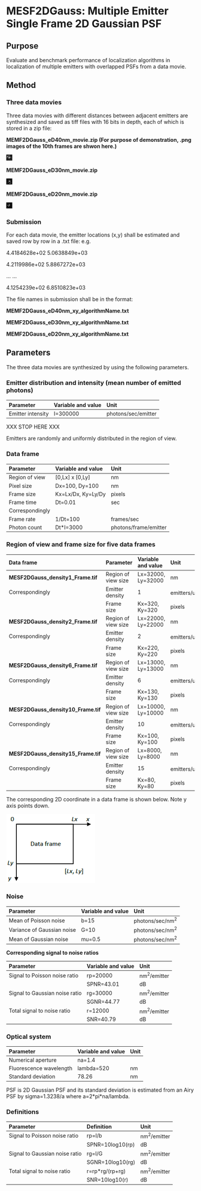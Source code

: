 # MESF2DGauss: Multiple Emitter Single Frame 2D Gaussian PSF

## Purpose
Evaluate and benchmark performance of localization algorithms in localization of multiple emitters with overlapped PSFs from a data movie. 

## Method
### Three data movies 

Three data movies with different distances between adjacent emitters are synthesized and saved as tiff files with 16 bits in depth, each of which is stored in a zip file:

**MEMF2DGauss_eD40nm_movie.zip  (For purpose of demonstration, .png images of the 10th frames are shwon here.)**

![Alt text](MEMF2DGauss_eD40nm_Frame10.png)

**MEMF2DGauss_eD30nm_movie.zip**

![Alt text](MEMF2DGauss_eD30nm_Frame10.png)

**MEMF2DGauss_eD20nm_movie.zip**

![Alt text](MEMF2DGauss_eD20nm_Frame10.png)

### Submission 

For each data movie, the emitter locations (x,y) shall be estimated and saved row by row in a .txt file: e.g.

4.4184628e+02   5.0638849e+03

4.2119986e+02   5.8867272e+03

... ...

4.1254239e+02   6.8510823e+03

The file names in submission shall be in the format: 

**MEMF2DGauss_eD40nm_xy_algorithmName.txt** 

**MEMF2DGauss_eD30nm_xy_algorithmName.txt** 

**MEMF2DGauss_eD20nm_xy_algorithmName.txt** 

## Parameters
The three data movies are synthesized by using the following parameters. 

### Emitter distribution and intensity (mean number of emitted photons)
|Parameter |Variable and value| Unit|
|:-----|:-----|:-----|
|Emitter intensity |I=300000|photons/sec/emitter|

XXX STOP HERE XXX

Emitters are randomly and uniformly distributed in the region of view. 

### Data frame 
|Parameter |Variable and value| Unit|
|:-----|:-----|:-----|
|Region of view|[0,Lx] x [0,Ly] |nm| 
|Pixel size |Dx=100, Dy=100|nm|
|Frame size |Kx=Lx/Dx, Ky=Ly/Dy|pixels|
|Frame time |Dt=0.01|sec|
|Correspondingly | |
|Frame rate|1/Dt=100|frames/sec|
|Photon count |Dt\*I=3000|photons/frame/emitter|

### Region of view and frame size for five data frames 
|Data frame |Parameter |Variable and value| Unit|
|:-----|:-----|:-----|:-----|
|**MESF2DGauss_density1_Frame.tif** |Region of view size |Lx=32000, Ly=32000|nm|
|Correspondingly |Emitter density |1|emitters/um<sup>2</sup>|
|                |Frame size |Kx=320, Ky=320|pixels|
|**MESF2DGauss_density2_Frame.tif** |Region of view size |Lx=22000, Ly=22000|nm|
|Correspondingly |Emitter density |2|emitters/um<sup>2</sup>|
|                |Frame size |Kx=220, Ky=220|pixels|
|**MESF2DGauss_density6_Frame.tif** |Region of view size |Lx=13000, Ly=13000|nm|
|Correspondingly |Emitter density |6|emitters/um<sup>2</sup>|
|                |Frame size |Kx=130, Ky=130|pixels|
|**MESF2DGauss_density10_Frame.tif**|Region of view size |Lx=10000, Ly=10000|nm|
|Correspondingly |Emitter density |10|emitters/um<sup>2</sup>|
|                |Frame size |Kx=100, Ky=100|pixels|
|**MESF2DGauss_density15_Frame.tif**|Region of view size |Lx=8000, Ly=8000|nm|
|Correspondingly |Emitter density |15|emitters/um<sup>2</sup>|
|                |Frame size |Kx=80, Ky=80|pixels|

The corresponding 2D coordinate in a data frame is shown below. Note y axis points down. 

![Alt text](https://github.com/SolnBenchmark/Benchmark/blob/master/SESF2DGauss/FrameCoordinates.png)

### Noise 
|Parameter |Variable and value| Unit|
|:-----|:-----|:-----|
|Mean of Poisson noise |b=15|photons/sec/nm<sup>2</sup>|
|Variance of Gaussian noise |G=10|photons/sec/nm<sup>2</sup>| 
|Mean of Gaussian noise |mu=0.5|photons/sec/nm<sup>2</sup>|

**Corresponding signal to noise ratios**

|Parameter |Variable and value| Unit|
|:-----|:-----|:-----|
|Signal to Poisson noise ratio |rp=20000|nm<sup>2</sup>/emitter|
|                             |SPNR=43.01|dB|
|Signal to Gaussian noise ratio |rg=30000|nm<sup>2</sup>/emitter|
|                             |SGNR=44.77|dB|
|Total signal to noise ratio |r=12000|nm<sup>2</sup>/emitter|
|                           |SNR=40.79|dB|

### Optical system
|Parameter |Variable and value| Unit|
|:-----|:-----|:-----|
|Numerical aperture |na=1.4| |
|Fluorescence wavelength |lambda=520|nm|
|Standard deviation|78.26|nm|

PSF is 2D Gaussian PSF and its standard deviation is estimated from an Airy PSF by sigma=1.3238/a where a=2\*pi\*na/lambda. 

### Definitions
|Parameter |Definition| Unit|
|:-----|:-----|:-----|
|Signal to Poisson noise ratio |rp=I/b|nm<sup>2</sup>/emitter|
| |SPNR=10log10(rp)|dB|
|Signal to Gaussian noise ratio |rg=I/G|nm<sup>2</sup>/emitter|
| |SGNR=10log10(rg)|dB|
|Total signal to noise ratio |r=rp\*rg/(rp+rg)|nm<sup>2</sup>/emitter|
| |SNR=10log10(r)|dB|
